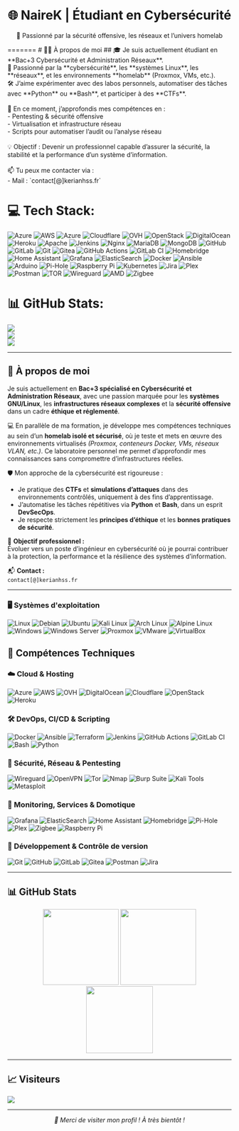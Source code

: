 <h1 align="center">🌐 NaireK | Étudiant en Cybersécurité</h1>
<p align="center">🔐 Passionné par la sécurité offensive, les réseaux et l’univers homelab</p>
=======
# 👨‍💻 À propos de moi
## 🎓 Je suis actuellement étudiant en **Bac+3 Cybersécurité et Administration Réseaux**.  <br>🔐 Passionné par la **cybersécurité**, les **systèmes Linux**, les **réseaux**, et les environnements **homelab** (Proxmox, VMs, etc.).  <br>🛠️ J’aime expérimenter avec des labos personnels, automatiser des tâches avec **Python** ou **Bash**, et participer à des **CTFs**.<br><br>🌱 En ce moment, j’approfondis mes compétences en :<br>- Pentesting & sécurité offensive<br>- Virtualisation et infrastructure réseau<br>- Scripts pour automatiser l’audit ou l’analyse réseau<br><br>💡 Objectif : Devenir un professionnel capable d’assurer la sécurité, la stabilité et la performance d’un système d’information.<br><br>📫 Tu peux me contacter via :<br>- Mail : `contact[@]kerianhss.fr` 


# 💻 Tech Stack:
![Azure](https://img.shields.io/badge/azure-%230072C6.svg?style=for-the-badge&logo=microsoftazure&logoColor=white) ![AWS](https://img.shields.io/badge/AWS-%23FF9900.svg?style=for-the-badge&logo=amazon-aws&logoColor=white) ![Azure](https://img.shields.io/badge/azure-%230072C6.svg?style=for-the-badge&logo=microsoftazure&logoColor=white) ![Cloudflare](https://img.shields.io/badge/Cloudflare-F38020?style=for-the-badge&logo=Cloudflare&logoColor=white) ![OVH](https://img.shields.io/badge/ovh-%23123F6D.svg?style=for-the-badge&logo=ovh&logoColor=#123F6D) ![OpenStack](https://img.shields.io/badge/Openstack-%23f01742.svg?style=for-the-badge&logo=openstack&logoColor=white) ![DigitalOcean](https://img.shields.io/badge/DigitalOcean-%230167ff.svg?style=for-the-badge&logo=digitalOcean&logoColor=white) ![Heroku](https://img.shields.io/badge/heroku-%23430098.svg?style=for-the-badge&logo=heroku&logoColor=white) ![Apache](https://img.shields.io/badge/apache-%23D42029.svg?style=for-the-badge&logo=apache&logoColor=white) ![Jenkins](https://img.shields.io/badge/jenkins-%232C5263.svg?style=for-the-badge&logo=jenkins&logoColor=white) ![Nginx](https://img.shields.io/badge/nginx-%23009639.svg?style=for-the-badge&logo=nginx&logoColor=white) ![MariaDB](https://img.shields.io/badge/MariaDB-003545?style=for-the-badge&logo=mariadb&logoColor=white) ![MongoDB](https://img.shields.io/badge/MongoDB-%234ea94b.svg?style=for-the-badge&logo=mongodb&logoColor=white) ![GitHub](https://img.shields.io/badge/github-%23121011.svg?style=for-the-badge&logo=github&logoColor=white) ![GitLab](https://img.shields.io/badge/gitlab-%23181717.svg?style=for-the-badge&logo=gitlab&logoColor=white) ![Git](https://img.shields.io/badge/git-%23F05033.svg?style=for-the-badge&logo=git&logoColor=white) ![Gitea](https://img.shields.io/badge/Gitea-34495E?style=for-the-badge&logo=gitea&logoColor=5D9425) ![GitHub Actions](https://img.shields.io/badge/github%20actions-%232671E5.svg?style=for-the-badge&logo=githubactions&logoColor=white) ![GitLab CI](https://img.shields.io/badge/gitlab%20CI-%23181717.svg?style=for-the-badge&logo=gitlab&logoColor=white) ![Homebridge](https://img.shields.io/badge/homebridge-%23491F59.svg?style=for-the-badge&logo=homebridge&logoColor=white) ![Home Assistant](https://img.shields.io/badge/home%20assistant-%2341BDF5.svg?style=for-the-badge&logo=home-assistant&logoColor=white) ![Grafana](https://img.shields.io/badge/grafana-%23F46800.svg?style=for-the-badge&logo=grafana&logoColor=white) ![ElasticSearch](https://img.shields.io/badge/-ElasticSearch-005571?style=for-the-badge&logo=elasticsearch) ![Docker](https://img.shields.io/badge/docker-%230db7ed.svg?style=for-the-badge&logo=docker&logoColor=white) ![Ansible](https://img.shields.io/badge/ansible-%231A1918.svg?style=for-the-badge&logo=ansible&logoColor=white) ![Arduino](https://img.shields.io/badge/-Arduino-00979D?style=for-the-badge&logo=Arduino&logoColor=white) ![Pi-Hole](https://img.shields.io/badge/pihole-%2396060C.svg?style=for-the-badge&logo=pi-hole&logoColor=white) ![Raspberry Pi](https://img.shields.io/badge/-Raspberry_Pi-C51A4A?style=for-the-badge&logo=Raspberry-Pi) ![Kubernetes](https://img.shields.io/badge/kubernetes-%23326ce5.svg?style=for-the-badge&logo=kubernetes&logoColor=white) ![Jira](https://img.shields.io/badge/jira-%230A0FFF.svg?style=for-the-badge&logo=jira&logoColor=white) ![Plex](https://img.shields.io/badge/plex-%23E5A00D.svg?style=for-the-badge&logo=plex&logoColor=white) ![Postman](https://img.shields.io/badge/Postman-FF6C37?style=for-the-badge&logo=postman&logoColor=white) ![TOR](https://img.shields.io/badge/tor-%237E4798.svg?style=for-the-badge&logo=tor-project&logoColor=white) ![Wireguard](https://img.shields.io/badge/wireguard-%2388171A.svg?style=for-the-badge&logo=wireguard&logoColor=white) ![AMD](https://img.shields.io/badge/AMD-%23000000.svg?style=for-the-badge&logo=amd&logoColor=white) ![Zigbee](https://img.shields.io/badge/zigbee-%23EB0443.svg?style=for-the-badge&logo=zigbee&logoColor=white)
# 📊 GitHub Stats:
![](https://github-readme-stats.vercel.app/api?username=NaireK&theme=dark&hide_border=false&include_all_commits=true&count_private=true)<br/>
![](https://nirzak-streak-stats.vercel.app/?user=NaireK&theme=dark&hide_border=false)<br/>
![](https://github-readme-stats.vercel.app/api/top-langs/?username=NaireK&theme=dark&hide_border=false&include_all_commits=true&count_private=true&layout=compact)

---

## 👤 À propos de moi

Je suis actuellement en **Bac+3 spécialisé en Cybersécurité et Administration Réseaux**, avec une passion marquée pour les **systèmes GNU/Linux**, les **infrastructures réseaux complexes** et la **sécurité offensive** dans un cadre **éthique et réglementé**.

💻 En parallèle de ma formation, je développe mes compétences techniques au sein d’un **homelab isolé et sécurisé**, où je teste et mets en œuvre des environnements virtualisés *(Proxmox, conteneurs Docker, VMs, réseaux VLAN, etc.)*. Ce laboratoire personnel me permet d’approfondir mes connaissances sans compromettre d’infrastructures réelles.

🛡️ Mon approche de la cybersécurité est rigoureuse :

- Je pratique des **CTFs** et **simulations d’attaques** dans des environnements contrôlés, uniquement à des fins d’apprentissage.
- J’automatise les tâches répétitives via **Python** et **Bash**, dans un esprit **DevSecOps**.
- Je respecte strictement les **principes d’éthique** et les **bonnes pratiques de sécurité**.


🎯 **Objectif professionnel :**  
Évoluer vers un poste d’ingénieur en cybersécurité où je pourrai contribuer à la protection, la performance et la résilience des systèmes d’information.

📬 **Contact :**  
`contact[@]kerianhss.fr`

---

### 🖥️ Systèmes d'exploitation

![Linux](https://img.shields.io/badge/Linux-FCC624?style=for-the-badge&logo=linux&logoColor=black)
![Debian](https://img.shields.io/badge/Debian-A81D33?style=for-the-badge&logo=debian&logoColor=white)
![Ubuntu](https://img.shields.io/badge/Ubuntu-E95420?style=for-the-badge&logo=ubuntu&logoColor=white)
![Kali Linux](https://img.shields.io/badge/Kali%20Linux-557C94?style=for-the-badge&logo=kalilinux&logoColor=white)
![Arch Linux](https://img.shields.io/badge/Arch%20Linux-1793D1?style=for-the-badge&logo=archlinux&logoColor=white)
![Alpine Linux](https://img.shields.io/badge/Alpine%20Linux-0D597F?style=for-the-badge&logo=alpinelinux&logoColor=white)
![Windows](https://img.shields.io/badge/Windows-0078D6?style=for-the-badge&logo=windows&logoColor=white)
![Windows Server](https://img.shields.io/badge/Windows%20Server-5A5A5A?style=for-the-badge&logo=windows&logoColor=white)
![Proxmox](https://img.shields.io/badge/Proxmox-E57000?style=for-the-badge&logo=proxmox&logoColor=white)
![VMware](https://img.shields.io/badge/VMware-607078?style=for-the-badge&logo=vmware&logoColor=white)
![VirtualBox](https://img.shields.io/badge/VirtualBox-183A61?style=for-the-badge&logo=virtualbox&logoColor=white)

## 🚀 Compétences Techniques

### ☁️ Cloud & Hosting

![Azure](https://img.shields.io/badge/azure-%230072C6.svg?style=for-the-badge&logo=microsoftazure&logoColor=white)
![AWS](https://img.shields.io/badge/AWS-%23FF9900.svg?style=for-the-badge&logo=amazonaws&logoColor=white)
![OVH](https://img.shields.io/badge/ovh-%23123F6D.svg?style=for-the-badge&logo=ovh&logoColor=white)
![DigitalOcean](https://img.shields.io/badge/DigitalOcean-%230167ff.svg?style=for-the-badge&logo=digitalocean&logoColor=white)
![Cloudflare](https://img.shields.io/badge/Cloudflare-F38020?style=for-the-badge&logo=cloudflare&logoColor=white)
![OpenStack](https://img.shields.io/badge/Openstack-%23f01742.svg?style=for-the-badge&logo=openstack&logoColor=white)
![Heroku](https://img.shields.io/badge/heroku-%23430098.svg?style=for-the-badge&logo=heroku&logoColor=white)

### 🛠️ DevOps, CI/CD & Scripting

![Docker](https://img.shields.io/badge/docker-%230db7ed.svg?style=for-the-badge&logo=docker&logoColor=white)
![Ansible](https://img.shields.io/badge/ansible-%231A1918.svg?style=for-the-badge&logo=ansible&logoColor=white)
![Terraform](https://img.shields.io/badge/Terraform-623CE4?style=for-the-badge&logo=terraform&logoColor=white)
![Jenkins](https://img.shields.io/badge/jenkins-%232C5263.svg?style=for-the-badge&logo=jenkins&logoColor=white)
![GitHub Actions](https://img.shields.io/badge/github%20actions-%232671E5.svg?style=for-the-badge&logo=githubactions&logoColor=white)
![GitLab CI](https://img.shields.io/badge/gitlab%20CI-%23181717.svg?style=for-the-badge&logo=gitlab&logoColor=white)
![Bash](https://img.shields.io/badge/bash-%234EAA25.svg?style=for-the-badge&logo=gnubash&logoColor=white)
![Python](https://img.shields.io/badge/python-%2314354C.svg?style=for-the-badge&logo=python&logoColor=white)

### 🔐 Sécurité, Réseau & Pentesting

![Wireguard](https://img.shields.io/badge/wireguard-%2388171A.svg?style=for-the-badge&logo=wireguard&logoColor=white)
![OpenVPN](https://img.shields.io/badge/OpenVPN-EA7E20?style=for-the-badge&logo=openvpn&logoColor=white)
![Tor](https://img.shields.io/badge/tor-%237E4798.svg?style=for-the-badge&logo=tor-project&logoColor=white)
![Nmap](https://img.shields.io/badge/Nmap-218BDA?style=for-the-badge&logo=nmap&logoColor=white)
![Burp Suite](https://img.shields.io/badge/Burp%20Suite-ff6f00?style=for-the-badge&logo=burpsuite&logoColor=white)
![Kali Tools](https://img.shields.io/badge/Kali_Tools-557C94?style=for-the-badge&logo=kalilinux&logoColor=white)
![Metasploit](https://img.shields.io/badge/Metasploit-000000?style=for-the-badge&logo=metasploit&logoColor=white)

### 📡 Monitoring, Services & Domotique

![Grafana](https://img.shields.io/badge/grafana-%23F46800.svg?style=for-the-badge&logo=grafana&logoColor=white)
![ElasticSearch](https://img.shields.io/badge/-ElasticSearch-005571?style=for-the-badge&logo=elasticsearch&logoColor=white)
![Home Assistant](https://img.shields.io/badge/home%20assistant-%2341BDF5.svg?style=for-the-badge&logo=home-assistant&logoColor=white)
![Homebridge](https://img.shields.io/badge/homebridge-%23491F59.svg?style=for-the-badge&logo=homebridge&logoColor=white)
![Pi-Hole](https://img.shields.io/badge/pihole-%2396060C.svg?style=for-the-badge&logo=pi-hole&logoColor=white)
![Plex](https://img.shields.io/badge/plex-%23E5A00D.svg?style=for-the-badge&logo=plex&logoColor=white)
![Zigbee](https://img.shields.io/badge/zigbee-%23EB0443.svg?style=for-the-badge&logo=zigbee&logoColor=white)
![Raspberry Pi](https://img.shields.io/badge/-Raspberry_Pi-C51A4A?style=for-the-badge&logo=raspberry-pi&logoColor=white)

### 🧰 Développement & Contrôle de version

![Git](https://img.shields.io/badge/git-%23F05033.svg?style=for-the-badge&logo=git&logoColor=white)
![GitHub](https://img.shields.io/badge/github-%23121011.svg?style=for-the-badge&logo=github&logoColor=white)
![GitLab](https://img.shields.io/badge/gitlab-%23181717.svg?style=for-the-badge&logo=gitlab&logoColor=white)
![Gitea](https://img.shields.io/badge/Gitea-34495E?style=for-the-badge&logo=gitea&logoColor=5D9425)
![Postman](https://img.shields.io/badge/Postman-FF6C37?style=for-the-badge&logo=postman&logoColor=white)
![Jira](https://img.shields.io/badge/jira-%230A0FFF.svg?style=for-the-badge&logo=jira&logoColor=white)


---

## 📊 GitHub Stats

<p align="center">
  <img src="https://github-readme-stats.vercel.app/api?username=NaireK&theme=dark&hide_border=false&include_all_commits=true&count_private=true" height="170" />
  <img src="https://nirzak-streak-stats.vercel.app/?user=NaireK&theme=dark&hide_border=false" height="170" />
  <br>
  <img src="https://github-readme-stats.vercel.app/api/top-langs/?username=NaireK&theme=dark&hide_border=false&layout=compact" height="150" />
</p>

---

## 📈 Visiteurs  

[![](https://visitcount.itsvg.in/api?id=NaireK&icon=0&color=0)](https://visitcount.itsvg.in)

---

<p align="center"><i>💬 Merci de visiter mon profil ! À très bientôt !</i></p>
